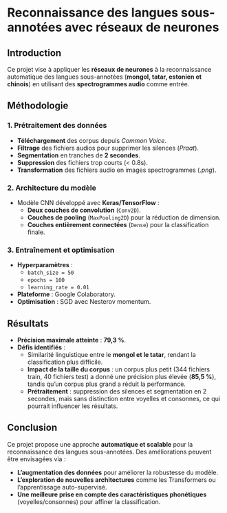 # Reconnaissance des langues sous-annotées avec réseaux de neurones

## Introduction
Ce projet vise à appliquer les **réseaux de neurones** à la reconnaissance automatique des langues sous-annotées (**mongol, tatar, estonien et chinois**) en utilisant des **spectrogrammes audio** comme entrée.

## Méthodologie

### 1. Prétraitement des données
- **Téléchargement** des corpus depuis *Common Voice*.
- **Filtrage** des fichiers audios pour supprimer les silences (*Praat*).
- **Segmentation** en tranches de **2 secondes**.
- **Suppression** des fichiers trop courts (< 0.8s).
- **Transformation** des fichiers audio en images spectrogrammes (*.png*).

### 2. Architecture du modèle
- Modèle CNN développé avec **Keras/TensorFlow** :
  - **Deux couches de convolution** (`Conv2D`).
  - **Couches de pooling** (`MaxPooling2D`) pour la réduction de dimension.
  - **Couches entièrement connectées** (`Dense`) pour la classification finale.

### 3. Entraînement et optimisation
- **Hyperparamètres** :
  - `batch_size = 50`
  - `epochs = 100`
  - `learning_rate = 0.01`
- **Plateforme** : Google Colaboratory.
- **Optimisation** : SGD avec Nesterov momentum.

## Résultats
- **Précision maximale atteinte** : **79,3 %**.
- **Défis identifiés** :
  - Similarité linguistique entre le **mongol et le tatar**, rendant la classification plus difficile.
  - **Impact de la taille du corpus** : un corpus plus petit (344 fichiers train, 40 fichiers test) a donné une précision plus élevée (**85,5 %**), tandis qu’un corpus plus grand a réduit la performance.
  - **Prétraitement** : suppression des silences et segmentation en 2 secondes, mais sans distinction entre voyelles et consonnes, ce qui pourrait influencer les résultats.

## Conclusion
Ce projet propose une approche **automatique et scalable** pour la reconnaissance des langues sous-annotées. Des améliorations peuvent être envisagées via :
- **L’augmentation des données** pour améliorer la robustesse du modèle.
- **L’exploration de nouvelles architectures** comme les Transformers ou l’apprentissage auto-supervisé.
- **Une meilleure prise en compte des caractéristiques phonétiques** (voyelles/consonnes) pour affiner la classification.
